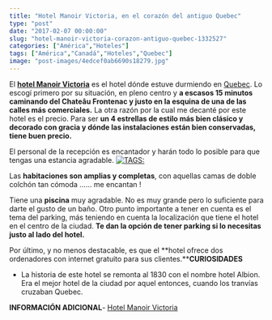 ```yaml
---
title: "Hotel Manoir Victoria, en el corazón del antiguo Quebec"
type: "post"
date: "2017-02-07 00:00:00"
slug: "hotel-manoir-victoria-corazon-antiguo-quebec-1332527"
categories: ["América","Hoteles"]
tags: ["América","Canadá","Hoteles","Quebec"]
image: "post-images/4edcef0ab6690s18279.jpg"
---
```


   
  
El [**hotel Manoir Victoria**](http://www.booking.com/hotel/ca/manoir-victoria-quebec-city.html?aid=1294466&no_rooms=1&group_adults=1) es el hotel dónde estuve durmiendo en [Quebec](http://www.missviajes.com/quebec-capital-quebecoise-20146). Lo escogí primero por su situación, en pleno centro y **a escasos 15 minutos caminando del Chateâu Frontenac y justo en la esquina de una de las calles más comerciales.** La otra razón por la cual me decanté por este hotel es el precio. Para ser **un 4 estrellas de estilo más bien clásico y decorado con gracia y dónde las instalaciones están bien conservadas, tiene buen precio.**  
  
El personal de la recepción es encantador y harán todo lo posible para que tengas una estancia agradable. [![ TAGS:](post-images/4edcef0ab6690s18279.jpg "habitación hotel Manoir Victoria")](post-images/4edcef0ab6690s18279.jpg)  
  
Las **habitaciones son amplias y completas**, con aquellas camas de doble colchón tan cómoda ...... me encantan !  
  
Tiene una **piscina** muy agradable. No es muy grande pero lo suficiente para darte el gusto de un baño. Otro punto importante a tener en cuenta es el tema del parking, más teniendo en cuenta la localización que tiene el hotel en el centro de la ciudad. **Te dan la opción de tener parking si lo necesitas justo al lado del hotel.**  
  
Por último, y no menos destacable, es que el **hotel ofrece dos ordenadores con internet gratuito para sus clientes.****CURIOSIDADES**

- La historia de este hotel se remonta al 1830 con el nombre hotel Albion. Era el mejor hotel de la ciudad por aquel entonces, cuando los tranvías cruzaban Quebec.

**INFORMACIÓN ADICIONAL**- [Hotel Manoir Victoria](http://www.booking.com/hotel/ca/manoir-victoria-quebec-city.html?aid=1294466&no_rooms=1&group_adults=1)